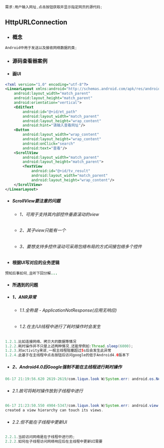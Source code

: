 ```java
需求:用户输入网址,点击按钮获取并显示指定网页的源代码;
```

## HttpURLConnection

* ### 概念

```java
Android中用于发送以及接收网络数据的类;
```

* ### 源码查看器案例
* #### 画UI

```xml
<?xml version="1.0" encoding="utf-8"?>
<LinearLayout xmlns:android="http://schemas.android.com/apk/res/android"
    android:layout_width="match_parent"
    android:layout_height="match_parent"
    android:orientation="vertical">
    <EditText
        android:id="@+id/et_path"
        android:layout_width="match_parent"
        android:layout_height="wrap_content"
        android:hint="请输入查看网址"/>
    <Button
        android:layout_width="wrap_content"
        android:layout_height="wrap_content"
        android:onClick="search"
        android:text="查看"/>
    <ScrollView
        android:layout_width="match_parent"
        android:layout_height="match_parent">
        <TextView
            android:id="@+id/tv_result"
            android:layout_width="match_parent"
            android:layout_height="wrap_content"/>
    </ScrollView>
</LinearLayout>
```

* ##### ScrollView要注意的问题

  * ###### 1、可用于支持其内部控件垂直滚动的view
  * ###### 2、其子view只能有一个
  * ###### 3、要想支持多控件滚动可采用包络布局的方式间接包络多个控件
* #### 根据UI写对应的业务逻辑

```java
预知后事如何,且听下回分解...
```

* #### 所遇到的问题
* ##### 1、ANR异常

  * ###### 1.1.全称是 - ApplicationNotResponse\(应用无响应\)
  * ###### 1.2.在主/UI线程中进行了耗时操作时会发生

```java
1.2.1.比如连接网络、拷贝大的数据等情况
1.2.2.耗时操作并不只是上述两种情况,还能举例如:Thread.sleep(6000);
1.2.3.对activity来说,一般主线程阻塞超过5s后会发生此异常
1.2.4.此基于在主线程中点击按钮后访问google的低于Android4.0版本下
```

* ##### 2、Android4.0后Google强制不能在主线程进行耗时操作

```java
06-17 21:19:56.620 2619-2619/com.liqun.look W/System.err: android.os.NetworkOnMainThreadException
```

* ###### 2.1.故可将耗时操作放到子线程中进行

```java
06-17 21:23:50.550 4904-5347/com.liqun.look W/System.err: android.view.ViewRootImpl$CalledFromWrongThreadException: Only the original thread that
created a view hierarchy can touch its views.
```

* ###### 2.2.但不能在子线程中更新UI

```java
2.2.1.当前访问网络是在子线程中进行的;
2.2.2.如何在子线程访问网络响应后在主线程中更新UI需要
```



##### 



